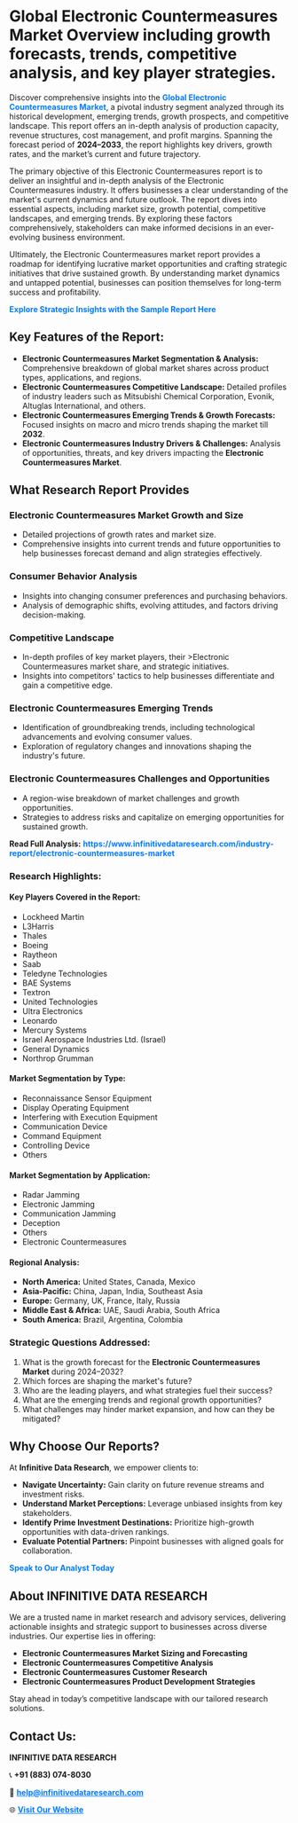 <h1>Global Electronic Countermeasures Market Overview including growth forecasts, trends, competitive analysis, and key player strategies.</h1>
<p>
Discover comprehensive insights into the 
<a href="https://www.infinitivedataresearch.com/industry-report/electronic-countermeasures-market" rel="dofollow" style="color: #007BFF; text-decoration: none;"><strong>Global Electronic Countermeasures Market</strong></a>, a pivotal industry segment analyzed through its historical development, emerging trends, growth prospects, and competitive landscape. This report offers an in-depth analysis of production capacity, revenue structures, cost management, and profit margins. Spanning the forecast period of <strong>2024–2033</strong>, the report highlights key drivers, growth rates, and the market’s current and future trajectory.
</p>
<p>
The primary objective of this Electronic Countermeasures report is to deliver an insightful and in-depth analysis of the Electronic Countermeasures industry. It offers businesses a clear understanding of the market's current dynamics and future outlook. The report dives into essential aspects, including market size, growth potential, competitive landscapes, and emerging trends. By exploring these factors comprehensively, stakeholders can make informed decisions in an ever-evolving business environment.
</p>
<p>
Ultimately, the Electronic Countermeasures market report provides a roadmap for identifying lucrative market opportunities and crafting strategic initiatives that drive sustained growth. By understanding market dynamics and untapped potential, businesses can position themselves for long-term success and profitability.
</p>
<p>
<a href="https://www.infinitivedataresearch.com/request-sample/reportId=107477" style="color: #007BFF; text-decoration: none;"><strong>Explore Strategic Insights with the Sample Report Here</strong></a>
</p>

<h2>Key Features of the Report:</h2>
<ul>
<li><strong>Electronic Countermeasures Market Segmentation & Analysis:</strong> Comprehensive breakdown of global market shares across product types, applications, and regions.</li>
<li><strong>Electronic Countermeasures Competitive Landscape:</strong> Detailed profiles of industry leaders such as Mitsubishi Chemical Corporation, Evonik, Altuglas International, and others.</li>
<li><strong>Electronic Countermeasures Emerging Trends & Growth Forecasts:</strong> Focused insights on macro and micro trends shaping the market till <strong>2032</strong>.</li>
<li><strong>Electronic Countermeasures Industry Drivers & Challenges:</strong> Analysis of opportunities, threats, and key drivers impacting the <strong>Electronic Countermeasures Market</strong>.</li>
</ul>

<h2>What Research Report Provides</h2>
<h3>Electronic Countermeasures Market Growth and Size</h3>
<ul>
<li>Detailed projections of growth rates and market size.</li>
<li>Comprehensive insights into current trends and future opportunities to help businesses forecast demand and align strategies effectively.</li>
</ul>

<h3>Consumer Behavior Analysis</h3>
<ul>
<li>Insights into changing consumer preferences and purchasing behaviors.</li>
<li>Analysis of demographic shifts, evolving attitudes, and factors driving decision-making.</li>
</ul>

<h3>Competitive Landscape</h3>
<ul>
<li>In-depth profiles of key market players, their >Electronic Countermeasures market share, and strategic initiatives.</li>
<li>Insights into competitors' tactics to help businesses differentiate and gain a competitive edge.</li>
</ul>

<h3>Electronic Countermeasures Emerging Trends</h3>
<ul>
<li>Identification of groundbreaking trends, including technological advancements and evolving consumer values.</li>
<li>Exploration of regulatory changes and innovations shaping the industry's future.</li>
</ul>

<h3>Electronic Countermeasures Challenges and Opportunities</h3>
<ul>
<li>A region-wise breakdown of market challenges and growth opportunities.</li>
<li>Strategies to address risks and capitalize on emerging opportunities for sustained growth.</li>
</ul>
<p><strong>Read Full Analysis:</strong> <a href="https://www.infinitivedataresearch.com/industry-report/electronic-countermeasures-market" rel="dofollow" style="color: #007BFF; text-decoration: none;"><strong>https://www.infinitivedataresearch.com/industry-report/electronic-countermeasures-market</strong></a></p>
<h3>Research Highlights:</h3>
<h4>Key Players Covered in the Report:</h4>
<ul><li>Lockheed Martin</li><li>L3Harris</li><li>Thales</li><li>Boeing</li><li>Raytheon</li><li>Saab</li><li>Teledyne Technologies</li><li>BAE Systems</li><li>Textron</li><li>United Technologies</li><li>Ultra Electronics</li><li>Leonardo</li><li>Mercury Systems</li><li>Israel Aerospace Industries Ltd. (Israel)</li><li>General Dynamics</li><li>Northrop Grumman</li></ul>
<h4>Market Segmentation by Type:</h4>
<ul><li>Reconnaissance Sensor Equipment</li><li>Display Operating Equipment</li><li>Interfering with Execution Equipment</li><li>Communication Device</li><li>Command Equipment</li><li>Controlling Device</li><li>Others</li></ul>
<h4>Market Segmentation by Application:</h4>
<ul><li>Radar Jamming</li><li>Electronic Jamming</li><li>Communication Jamming</li><li>Deception</li><li>Others</li><li>Electronic Countermeasures</li></ul>

<h4>Regional Analysis:</h4>
<ul>
<li><strong>North America:</strong> United States, Canada, Mexico</li>
<li><strong>Asia-Pacific:</strong> China, Japan, India, Southeast Asia</li>
<li><strong>Europe:</strong> Germany, UK, France, Italy, Russia</li>
<li><strong>Middle East & Africa:</strong> UAE, Saudi Arabia, South Africa</li>
<li><strong>South America:</strong> Brazil, Argentina, Colombia</li>
</ul>

<h3>Strategic Questions Addressed:</h3>
<ol>
<li>What is the growth forecast for the <strong>Electronic Countermeasures Market</strong> during 2024–2032?</li>
<li>Which forces are shaping the market's future?</li>
<li>Who are the leading players, and what strategies fuel their success?</li>
<li>What are the emerging trends and regional growth opportunities?</li>
<li>What challenges may hinder market expansion, and how can they be mitigated?</li>
</ol>

<h2>Why Choose Our Reports?</h2>
<p>At <strong>Infinitive Data Research</strong>, we empower clients to:</p>
<ul>
<li><strong>Navigate Uncertainty:</strong> Gain clarity on future revenue streams and investment risks.</li>
<li><strong>Understand Market Perceptions:</strong> Leverage unbiased insights from key stakeholders.</li>
<li><strong>Identify Prime Investment Destinations:</strong> Prioritize high-growth opportunities with data-driven rankings.</li>
<li><strong>Evaluate Potential Partners:</strong> Pinpoint businesses with aligned goals for collaboration.</li>
</ul>
<p><a href="https://www.infinitivedataresearch.com/industry-report/electronic-countermeasures-market" rel="dofollow" style="color: #007BFF; text-decoration: none;"><strong>Speak to Our Analyst Today</strong></a></p>

<h2>About INFINITIVE DATA RESEARCH</h2>
<p>We are a trusted name in market research and advisory services, delivering actionable insights and strategic support to businesses across diverse industries. Our expertise lies in offering:</p>
<ul>
<li><strong>Electronic Countermeasures Market Sizing and Forecasting</strong></li>
<li><strong>Electronic Countermeasures Competitive Analysis</strong></li>
<li><strong>Electronic Countermeasures Customer Research</strong></li>
<li><strong>Electronic Countermeasures Product Development Strategies</strong></li>
</ul>
<p>Stay ahead in today’s competitive landscape with our tailored research solutions.</p>

<h2>Contact Us:</h2>
<p><strong>INFINITIVE DATA RESEARCH</strong></p>
<p>📞 <strong>+91 (883) 074-8030</strong></p>
<p>📧 <strong><a href="mailto:help@infinitivedataresearch.com" style="color: #007BFF;">help@infinitivedataresearch.com</a></strong></p>
<p>🌐 <strong><a href="https://www.infinitivedataresearch.com" rel="dofollow" style="color: #007BFF;">Visit Our Website</a></strong></p>